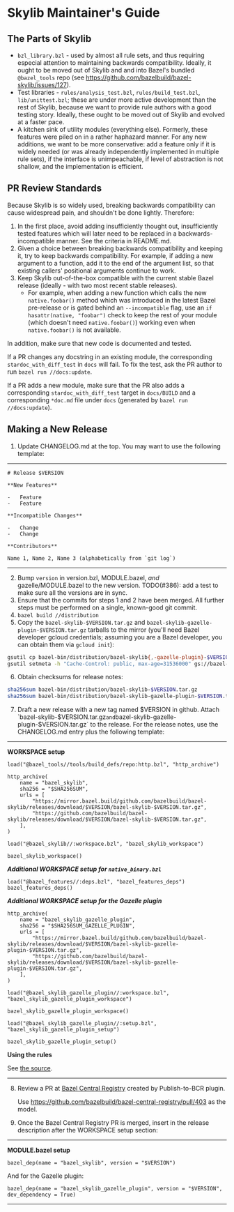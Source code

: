 # Skylib Maintainer's Guide

## The Parts of Skylib

*   `bzl_library.bzl` - used by almost all rule sets, and thus requiring
    especial attention to maintaining backwards compatibility. Ideally, it ought
    to be moved out of Skylib and and into Bazel's bundled `@bazel_tools` repo
    (see https://github.com/bazelbuild/bazel-skylib/issues/127).
*   Test libraries - `rules/analysis_test.bzl`, `rules/build_test.bzl`,
    `lib/unittest.bzl`; these are under more active development than the rest of
    Skylib, because we want to provide rule authors with a good testing story.
    Ideally, these ought to be moved out of Skylib and evolved at a faster pace.
*   A kitchen sink of utility modules (everything else). Formerly, these
    features were piled on in a rather haphazard manner. For any new additions,
    we want to be more conservative: add a feature only if it is widely needed
    (or was already independently implemented in multiple rule sets), if the
    interface is unimpeachable, if level of abstraction is not shallow, and the
    implementation is efficient.

## PR Review Standards

Because Skylib is so widely used, breaking backwards compatibility can cause
widespread pain, and shouldn't be done lightly. Therefore:

1.  In the first place, avoid adding insufficiently thought out, insufficiently
    tested features which will later need to be replaced in a
    backwards-incompatible manner. See the criteria in README.md.
2.  Given a choice between breaking backwards compatibility and keeping it, try
    to keep backwards compatibility. For example, if adding a new argument to a
    function, add it to the end of the argument list, so that existing callers'
    positional arguments continue to work.
3.  Keep Skylib out-of-the-box compatible with the current stable Bazel release
    (ideally - with two most recent stable releases).
    *   For example, when adding a new function which calls the new
        `native.foobar()` method which was introduced in the latest Bazel
        pre-release or is gated behind an `--incompatible` flag, use an `if
        hasattr(native, "foobar")` check to keep the rest of your module (which
        doesn't need `native.foobar()`) working even when `native.foobar()` is
        not available.

In addition, make sure that new code is documented and tested.

If a PR changes any docstring in an existing module, the corresponding
`stardoc_with_diff_test` in `docs` will fail. To fix the test, ask the PR
author to run `bazel run //docs:update`.

If a PR adds a new module, make sure that the PR also adds a corresponding
`stardoc_with_diff_test` target in `docs/BUILD` and a corresponding `*doc.md`
file under `docs` (generated by `bazel run //docs:update`).

## Making a New Release

1.  Update CHANGELOG.md at the top. You may want to use the following template:

--------------------------------------------------------------------------------

```
# Release $VERSION

**New Features**

-   Feature
-   Feature

**Incompatible Changes**

-   Change
-   Change

**Contributors**

Name 1, Name 2, Name 3 (alphabetically from `git log`)
```

--------------------------------------------------------------------------------

2.  Bump `version` in version.bzl, MODULE.bazel, *and* gazelle/MODULE.bazel to
    the new version.
    TODO(#386): add a test to make sure all the versions are in sync.
3.  Ensure that the commits for steps 1 and 2 have been merged. All further
    steps must be performed on a single, known-good git commit.
4.  `bazel build //distribution`
5.  Copy the `bazel-skylib-$VERSION.tar.gz` and
    `bazel-skylib-gazelle-plugin-$VERSION.tar.gz` tarballs to the mirror (you'll
    need Bazel developer gcloud credentials; assuming you are a Bazel developer,
    you can obtain them via `gcloud init`):

```bash
gsutil cp bazel-bin/distribution/bazel-skylib{,-gazelle-plugin}-$VERSION.tar.gz gs://bazel-mirror/github.com/bazelbuild/bazel-skylib/releases/download/$VERSION/
gsutil setmeta -h "Cache-Control: public, max-age=31536000" gs://bazel-mirror/github.com/bazelbuild/bazel-skylib/releases/download/$VERSION/bazel-skylib{,-gazelle-plugin}-$VERSION.tar.gz
```

6.  Obtain checksums for release notes:

```bash
sha256sum bazel-bin/distribution/bazel-skylib-$VERSION.tar.gz
sha256sum bazel-bin/distribution/bazel-skylib-gazelle-plugin-$VERSION.tar.gz
````

7.  Draft a new release with a new tag named $VERSION in github. Attach
    `bazel-skylib-$VERSION.tar.gz` and
    `bazel-skylib-gazelle-plugin-$VERSION.tar.gz` to the release. For the
    release notes, use the CHANGELOG.md entry plus the following template:

--------------------------------------------------------------------------------

**WORKSPACE setup**

```
load("@bazel_tools//tools/build_defs/repo:http.bzl", "http_archive")

http_archive(
    name = "bazel_skylib",
    sha256 = "$SHA256SUM",
    urls = [
        "https://mirror.bazel.build/github.com/bazelbuild/bazel-skylib/releases/download/$VERSION/bazel-skylib-$VERSION.tar.gz",
        "https://github.com/bazelbuild/bazel-skylib/releases/download/$VERSION/bazel-skylib-$VERSION.tar.gz",
    ],
)

load("@bazel_skylib//:workspace.bzl", "bazel_skylib_workspace")

bazel_skylib_workspace()
```

***Additional WORKSPACE setup for `native_binary.bzl`***

```starlark
load("@bazel_features//:deps.bzl", "bazel_features_deps")
bazel_features_deps()
```

***Additional WORKSPACE setup for the Gazelle plugin***

```starlark
http_archive(
    name = "bazel_skylib_gazelle_plugin",
    sha256 = "$SHA256SUM_GAZELLE_PLUGIN",
    urls = [
        "https://mirror.bazel.build/github.com/bazelbuild/bazel-skylib/releases/download/$VERSION/bazel-skylib-gazelle-plugin-$VERSION.tar.gz",
        "https://github.com/bazelbuild/bazel-skylib/releases/download/$VERSION/bazel-skylib-gazelle-plugin-$VERSION.tar.gz",
    ],
)

load("@bazel_skylib_gazelle_plugin//:workspace.bzl", "bazel_skylib_gazelle_plugin_workspace")

bazel_skylib_gazelle_plugin_workspace()

load("@bazel_skylib_gazelle_plugin//:setup.bzl", "bazel_skylib_gazelle_plugin_setup")

bazel_skylib_gazelle_plugin_setup()
```

**Using the rules**

See [the source](https://github.com/bazelbuild/bazel-skylib/tree/$VERSION).

--------------------------------------------------------------------------------

8.  Review a PR at [Bazel Central Registry](https://github.com/bazelbuild/bazel-central-registry)
    created by Publish-to-BCR plugin.

    Use https://github.com/bazelbuild/bazel-central-registry/pull/403 as the
    model.

9.  Once the Bazel Central Registry PR is merged, insert in the release
    description after the WORKSPACE setup section:

--------------------------------------------------------------------------------

**MODULE.bazel setup**

```starlark
bazel_dep(name = "bazel_skylib", version = "$VERSION")
```

And for the Gazelle plugin:

```starlark
bazel_dep(name = "bazel_skylib_gazelle_plugin", version = "$VERSION", dev_dependency = True)
```

--------------------------------------------------------------------------------

